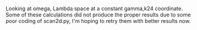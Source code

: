 Looking at omega, Lambda space at a constant gamma,k24 coordinate. Some of these calculations did not produce the proper results  due to some poor coding of scan2d.py, I'm hoping to retry them with better results now.